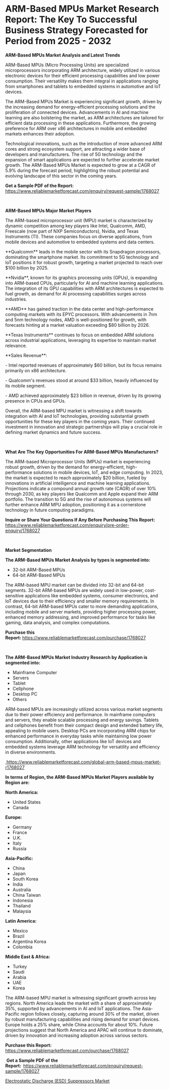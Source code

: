 <p><h1>ARM-Based MPUs Market Research Report: The Key To Successful Business Strategy Forecasted for Period from 2025 - 2032</h1></p><p><strong>ARM-Based MPUs Market Analysis and Latest Trends</strong></p>
<p><p>ARM-Based MPUs (Micro Processing Units) are specialized microprocessors incorporating ARM architecture, widely utilized in various electronic devices for their efficient processing capabilities and low power consumption. Their versatility makes them integral in applications ranging from smartphones and tablets to embedded systems in automotive and IoT devices.</p><p>The ARM-Based MPUs Market is experiencing significant growth, driven by the increasing demand for energy-efficient processing solutions and the proliferation of connected devices. Advancements in AI and machine learning are also bolstering the market, as ARM architectures are tailored for efficient data processing in these applications. Furthermore, the growing preference for ARM over x86 architectures in mobile and embedded markets enhances their adoption.</p><p>Technological innovations, such as the introduction of more advanced ARM cores and strong ecosystem support, are attracting a wider base of developers and manufacturers. The rise of 5G technology and the expansion of smart applications are expected to further accelerate market growth. The ARM-Based MPUs Market is expected to grow at a CAGR of 5.9% during the forecast period, highlighting the robust potential and evolving landscape of this sector in the coming years.</p></p>
<p><strong>Get a Sample PDF of the Report:&nbsp;</strong> <a href="https://www.reliablemarketforecast.com/enquiry/request-sample/1768027?utm_campaign=3431&utm_medium=2&utm_source=Github&utm_content=ia&utm_term=06042025&utm_id=arm-based-mpus">https://www.reliablemarketforecast.com/enquiry/request-sample/1768027</a></p>
<p>&nbsp;</p>
<p><strong>ARM-Based MPUs Major Market Players</strong></p>
<p><p>The ARM-based microprocessor unit (MPU) market is characterized by dynamic competition among key players like Intel, Qualcomm, AMD, Freescale (now part of NXP Semiconductors), Nvidia, and Texas Instruments (TI). These companies focus on diverse applications, from mobile devices and automotive to embedded systems and data centers.</p><p>**Qualcomm** leads in the mobile sector with its Snapdragon processors, dominating the smartphone market. Its commitment to 5G technology and IoT positions it for robust growth, targeting a market projected to reach over $100 billion by 2025.</p><p>**Nvidia**, known for its graphics processing units (GPUs), is expanding into ARM-based CPUs, particularly for AI and machine learning applications. The integration of its GPU capabilities with ARM architectures is expected to fuel growth, as demand for AI processing capabilities surges across industries.</p><p>**AMD** has gained traction in the data center and high-performance computing markets with its EPYC processors. With advancements in 7nm and 5nm technology nodes, AMD is well-positioned for growth, with forecasts hinting at a market valuation exceeding $80 billion by 2026.</p><p>**Texas Instruments** continues to focus on embedded ARM solutions across industrial applications, leveraging its expertise to maintain market relevance.</p><p>**Sales Revenue**: </p><p>- Intel reported revenues of approximately $60 billion, but its focus remains primarily on x86 architecture.</p><p>- Qualcomm's revenues stood at around $33 billion, heavily influenced by its mobile segment.</p><p>- AMD achieved approximately $23 billion in revenue, driven by its growing presence in CPUs and GPUs.</p><p>Overall, the ARM-based MPU market is witnessing a shift towards integration with AI and IoT technologies, providing substantial growth opportunities for these key players in the coming years. Their continued investment in innovation and strategic partnerships will play a crucial role in defining market dynamics and future success.</p></p>
<p>&nbsp;</p>
<p><strong>What Are The Key Opportunities For ARM-Based MPUs Manufacturers?</strong></p>
<p><p>The ARM-based Microprocessor Units (MPUs) market is experiencing robust growth, driven by the demand for energy-efficient, high-performance solutions in mobile devices, IoT, and edge computing. In 2023, the market is expected to reach approximately $20 billion, fueled by innovations in artificial intelligence and machine learning applications. Projections indicate a compound annual growth rate (CAGR) of over 10% through 2030, as key players like Qualcomm and Apple expand their ARM portfolio. The transition to 5G and the rise of autonomous systems will further enhance ARM MPU adoption, positioning it as a cornerstone technology in future computing paradigms.</p></p>
<p><strong>Inquire or Share Your Questions If Any Before Purchasing This Report:</strong> <a href="https://www.reliablemarketforecast.com/enquiry/pre-order-enquiry/1768027?utm_campaign=3431&utm_medium=2&utm_source=Github&utm_content=ia&utm_term=06042025&utm_id=arm-based-mpus">https://www.reliablemarketforecast.com/enquiry/pre-order-enquiry/1768027</a></p>
<p>&nbsp;</p>
<p><strong>Market Segmentation</strong></p>
<p><strong>The ARM-Based MPUs Market Analysis by types is segmented into:</strong></p>
<p><ul><li>32-bit ARM-Based MPUs</li><li>64-bit ARM-Based MPUs</li></ul></p>
<p><p>The ARM-based MPU market can be divided into 32-bit and 64-bit segments. 32-bit ARM-based MPUs are widely used in low-power, cost-sensitive applications like embedded systems, consumer electronics, and IoT devices due to their efficiency and smaller memory requirements. In contrast, 64-bit ARM-based MPUs cater to more demanding applications, including mobile and server markets, providing higher processing power, enhanced memory addressing, and improved performance for tasks like gaming, data analysis, and complex computations.</p></p>
<p><strong>Purchase this Report:&nbsp;</strong><a href="https://www.reliablemarketforecast.com/purchase/1768027?utm_campaign=3431&utm_medium=2&utm_source=Github&utm_content=ia&utm_term=06042025&utm_id=arm-based-mpus">https://www.reliablemarketforecast.com/purchase/1768027</a></p>
<p>&nbsp;</p>
<p><strong>The ARM-Based MPUs Market Industry Research by Application is segmented into:</strong></p>
<p><ul><li>Mainframe Computer</li><li>Servers</li><li>Tablet</li><li>Cellphone</li><li>Desktop PC</li><li>Others</li></ul></p>
<p><p>ARM-based MPUs are increasingly utilized across various market segments due to their power efficiency and performance. In mainframe computers and servers, they enable scalable processing and energy savings. Tablets and cellphones benefit from their compact design and extended battery life, appealing to mobile users. Desktop PCs are incorporating ARM chips for enhanced performance in everyday tasks while maintaining low power consumption. Additionally, other applications like IoT devices and embedded systems leverage ARM technology for versatility and efficiency in diverse environments.</p></p>
<p><a href="https://www.reliablemarketforecast.com/global-arm-based-mpus-market-r1768027?utm_campaign=3431&utm_medium=2&utm_source=Github&utm_content=ia&utm_term=06042025&utm_id=arm-based-mpus">&nbsp;https://www.reliablemarketforecast.com/global-arm-based-mpus-market-r1768027</a></p>
<p><strong>In terms of Region, the ARM-Based MPUs Market Players available by Region are:</strong></p>
<p>
    <p> <strong> North America: </strong>
        <ul>
            <li>United States</li>
            <li>Canada</li>
        </ul>
        </p> 
    <p> <strong> Europe: </strong>
        <ul>
            <li>Germany</li>
            <li>France</li>
            <li>U.K.</li>
            <li>Italy</li>
            <li>Russia</li>
        </ul>
        </p> 
    <p> <strong> Asia-Pacific: </strong>
        <ul>
            <li>China</li>
            <li>Japan</li>
            <li>South Korea</li>
            <li>India</li>
            <li>Australia</li>
            <li>China Taiwan</li>
            <li>Indonesia</li>
            <li>Thailand</li>
            <li>Malaysia</li>
        </ul>
        </p> 
    <p> <strong> Latin America: </strong>
        <ul>
            <li>Mexico</li>
            <li>Brazil</li>
            <li>Argentina Korea</li>
            <li>Colombia</li>
        </ul>
        </p> 
    <p> <strong> Middle East & Africa: </strong>
        <ul>
            <li>Turkey</li>
            <li>Saudi</li>
            <li>Arabia</li>
            <li>UAE</li>
            <li>Korea</li>
        </ul>
    </p>
    </p>
<p><p>The ARM-based MPU market is witnessing significant growth across key regions. North America leads the market with a share of approximately 35%, supported by advancements in AI and IoT applications. The Asia-Pacific region follows closely, capturing around 30% of the market, driven by robust manufacturing capabilities and rising demand for smart devices. Europe holds a 25% share, while China accounts for about 10%. Future projections suggest that North America and APAC will continue to dominate, driven by innovation and increasing adoption across various sectors.</p></p>
<p><strong>Purchase this Report: </strong><a href="https://www.reliablemarketforecast.com/purchase/1768027?utm_campaign=3431&utm_medium=2&utm_source=Github&utm_content=ia&utm_term=06042025&utm_id=arm-based-mpus">https://www.reliablemarketforecast.com/purchase/1768027</a></p>
<p>&nbsp;<strong>Get a Sample PDF of the Report:&nbsp;&nbsp;</strong><a href="https://www.reliablemarketforecast.com/enquiry/request-sample/1768027?utm_campaign=3431&utm_medium=2&utm_source=Github&utm_content=ia&utm_term=06042025&utm_id=arm-based-mpus">https://www.reliablemarketforecast.com/enquiry/request-sample/1768027</a></p>
<p><strong></strong></p>
<p><p><a href="https://github.com/abidomamen/Market-Research-Report-List-1/blob/main/electrostatic-discharge-esd-suppressors-market.md?utm_campaign=3431&utm_medium=2&utm_source=Github&utm_content=ia&utm_term=06042025&utm_id=arm-based-mpus">Electrostatic Discharge (ESD) Suppressors Market</a></p></p>